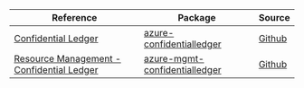 | Reference | Package | Source |
|---|---|---|
|[Confidential Ledger](confidentialledger-readme.md)|[azure-confidentialledger](https://pypi.org/project/azure-confidentialledger)|[Github](https://github.com/Azure/azure-sdk-for-python/blob/main/sdk/confidentialledger/azure-confidentialledger)|
|[Resource Management - Confidential Ledger](mgmt-confidentialledger-readme.md)|[azure-mgmt-confidentialledger](https://pypi.org/project/azure-mgmt-confidentialledger)|[Github](https://github.com/Azure/azure-sdk-for-python/blob/main/sdk/confidentialledger/azure-mgmt-confidentialledger)|
